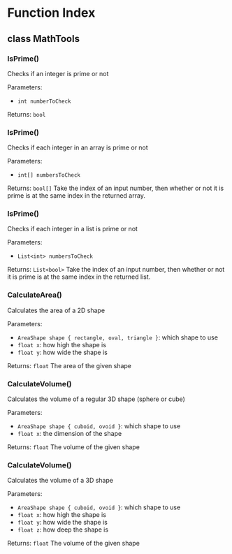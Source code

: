 ﻿# Function Index

## class MathTools
### IsPrime()
Checks if an integer is prime or not

Parameters:
- `int numberToCheck`

Returns: `bool`
### IsPrime() 
Checks if each integer in an array is prime or not

Parameters:
- `int[] numbersToCheck`

Returns: `bool[]`
Take the index of an input number, then whether or not it is prime is at the same index in the returned array.
### IsPrime()
Checks if each integer in a list is prime or not

Parameters:
- `List<int> numbersToCheck`

Returns: `List<bool>`
Take the index of an input number, then whether or not it is prime is at the same index in the returned list.
### CalculateArea()
Calculates the area of a 2D shape

Parameters:
- `AreaShape shape { rectangle, oval, triangle }`: which shape to use
- `float x`: how high the shape is
- `float y`: how wide the shape is

Returns: `float` The area of the given shape
### CalculateVolume()
Calculates the volume of a regular 3D shape (sphere or cube)

Parameters:
- `AreaShape shape { cuboid, ovoid }`: which shape to use
- `float x`: the dimension of the shape

Returns: `float` The volume of the given shape
### CalculateVolume()
Calculates the volume of a 3D shape

Parameters:
- `AreaShape shape { cuboid, ovoid }`: which shape to use
- `float x`: how high the shape is
- `float y`: how wide the shape is
- `float z`: how deep the shape is

Returns: `float` The volume of the given shape